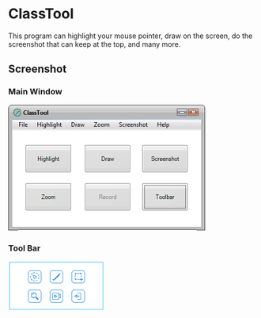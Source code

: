 # ClassTool
This program can highlight your mouse pointer, draw on the screen, do the screenshot that can keep at the top, and many more.

## Screenshot 
### Main Window
![ClassTool-Main](https://github.com/c-southwest/ClassTool/blob/main/img/ClassTool.png)

### Tool Bar
![ClassTool-Toolbar](https://github.com/c-southwest/ClassTool/blob/main/img/ToolBar.png)